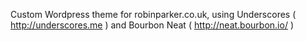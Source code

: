 Custom Wordpress theme for robinparker.co.uk, using Underscores ( http://underscores.me ) and Bourbon Neat ( http://neat.bourbon.io/ )

